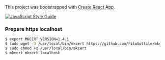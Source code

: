 This project was bootstrapped with [Create React App](https://github.com/facebook/create-react-app).

[![JavaScript Style Guide](https://img.shields.io/badge/code_style-standard-brightgreen.svg)](https://standardjs.com)

### Prepare https localhost

```sh
$ export MKCERT_VERSION=1.4.1
$ sudo wget -O /usr/local/bin/mkcert https://github.com/FiloSottile/mkcert/releases/download/v$MKCERT_VERSION/mkcert-v$MKCERT_VERSION-linux-amd64
$ sudo chmod +x /usr/local/bin/mkcert
$ mkcert mkcert localhost
```
